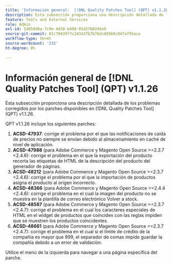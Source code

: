 ```yaml
---
title: 'Información general:  [!DNL Quality Patches Tool] (QPT) v1.1.26'
description: Esta subsección proporciona una descripción detallada de los problemas corregidos por los parches disponibles en  [!DNL Quality Patches Tool] (QPT) v1.1.26.
feature: Tools and External Services
role: Admin
exl-id: 5d050d0a-7c9e-4d38-b408-95d2fb8246e9
source-git-commit: 81c78439f7c243437b7b76dc80560c847af95ace
workflow-type: tm+mt
source-wordcount: '232'
ht-degree: 0%

---
```


# Información general de [!DNL Quality Patches Tool] (QPT) v1.1.26

Esta subsección proporciona una descripción detallada de los problemas corregidos por los parches disponibles en [!DNL Quality Patches Tool] (QPT) v1.1.26.

QPT v1.1.26 incluye los siguientes parches:

1. **ACSD-47937**: corrige el problema por el que las notificaciones de caída de precios no siempre se envían debido al almacenamiento en caché de nivel de aplicación.
1. **ACSD-47988** (para Adobe Commerce y Magento Open Source >=2.3.7 &lt;2.4.6): corrige el problema en el que la exportación del producto recorta las etiquetas de HTML de la descripción del producto del generador de páginas.
1. **ACSD-48212** (para Adobe Commerce y Magento Open Source >=2.3.7 &lt;2.4.6): corrige el problema por el que la importación de productos asigna el producto al origen incorrecto.
1. **ACSD-48366** (para Adobe Commerce y Magento Open Source >=2.4.4 &lt;2.4.6): corrige el problema en el cual la imagen del producto no se muestra en la plantilla de correo electrónico Volver a stock.
1. **ACSD-48587** (para Adobe Commerce y Magento Open Source >=2.3.7 &lt;2.4.7): corrige el problema en el cual los caracteres especiales de HTML en el widget de productos que coinciden con las reglas impiden que se muestren los productos coincidentes.
1. **ACSD-48661** (para Adobe Commerce y Magento Open Source >=2.3.7 &lt;2.4.7): corrige el problema en el cual si el límite de crédito de la compañía es mayor que 999, el separador de comas impide guardar la compañía debido a un error de validación.

Utilice el menú de la izquierda para navegar a una página específica del parche.

